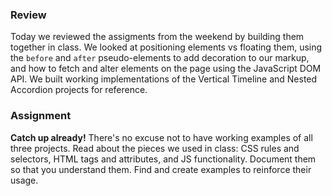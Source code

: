 ### Review

Today we reviewed the assigments from the weekend by building them together in class. We looked at positioning elements vs floating them, using the `before` and `after` pseudo-elements to add decoration to our markup, and how to fetch and alter elements on the page using the JavaScript DOM API. We built working implementations of the Vertical Timeline and Nested Accordion projects for reference.

### Assignment

**Catch up already!** There's no excuse not to have working examples of all three projects. Read about the pieces we used in class: CSS rules and selectors, HTML tags and attributes, and JS functionality. Document them so that you understand them. Find and create examples to reinforce their usage.
